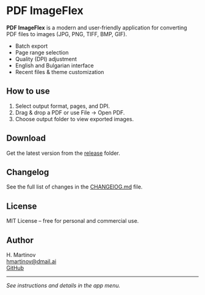 # PDF ImageFlex

**PDF ImageFlex** is a modern and user-friendly application for converting PDF files to images (JPG, PNG, TIFF, BMP, GIF).

- Batch export
- Page range selection
- Quality (DPI) adjustment
- English and Bulgarian interface
- Recent files & theme customization

## How to use

1. Select output format, pages, and DPI.
2. Drag & drop a PDF or use File → Open PDF.
3. Choose output folder to view exported images.

## Download

Get the latest version from the [release](https://github.com/hmartinov/PDF_ImageFlex/releases) folder.

## Changelog

See the full list of changes in the [CHANGElOG.md](./CHANGELOG.md) file.

## License

MIT License – free for personal and commercial use.

## Author

H. Martinov  
[hmartinov@dmail.ai](mailto:hmartinov@dmail.ai)  
[GitHub](https://github.com/hmartinov/PDF_ImageFlex)

---

_See instructions and details in the app menu._

